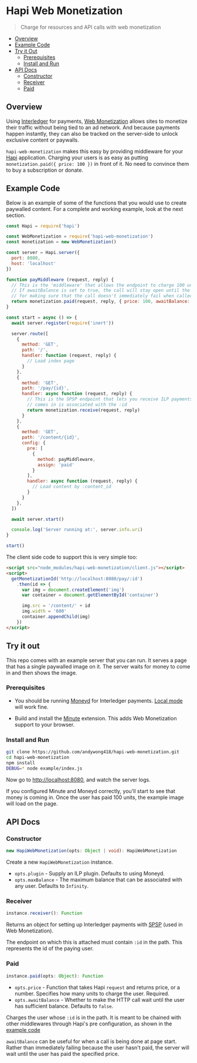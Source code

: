 # Hapi Web Monetization
> Charge for resources and API calls with web monetization

- [Overview](#overview)
- [Example Code](#example-code)
- [Try it Out](#try-it-out)
  - [Prerequisites](#prerequisites)
  - [Install and Run](#install-and-run)
- [API Docs](#api-docs)
  - [Constructor](#constructor)
  - [Receiver](#receiver)
  - [Paid](#paid)

## Overview

Using [Interledger](https://interledger.org) for payments, [Web
Monetization](https://github.com/interledger/rfcs/blob/master/0028-web-monetization/0028-web-monetization.md#web-monetization)
allows sites to monetize their traffic without being tied to an ad network. And
because payments happen instantly, they can also be tracked on the server-side
to unlock exclusive content or paywalls.

`hapi-web-monetization` makes this easy by providing middleware for your
[Hapi](https://hapijs.com/) application. Charging your users is as easy as putting
`monetization.paid({ price: 100 })` in front of it. No need to convince them to
buy a subscription or donate.

## Example Code

Below is an example of some of the functions that you would use to create
paywalled content. For a complete and working example, look at the next
section.

```js
const Hapi = require('hapi')

const WebMonetization = require('hapi-web-monetization')
const monetization = new WebMonetization()

const server = Hapi.server({
  port: 8080,
  host: 'localhost'
})

function payMiddleware (request, reply) {
  // This is the 'middleware' that allows the endpoint to charge 100 units to the user with request.params.id
  // If awaitBalance is set to true, the call will stay open until the balance is sufficient. This is convenienct
  // for making sure that the call doesn't immediately fail when called on startup.
  return monetization.paid(request, reply, { price: 100, awaitBalance: true })
}

const start = async () => {
  await server.register(require('inert'))

  server.route([
    {
      method: 'GET',
      path: '/',
      handler: function (request, reply) {
        // Load index page
      }
    },
    {
      method: 'GET',
      path: '/pay/{id}',
      handler: async function (request, reply) {
        // This is the SPSP endpoint that lets you receive ILP payments.  Money that
        // comes in is associated with the :id
        return monetization.receive(request, reply)
      }
    },
    {
      method: 'GET',
      path: '/content/{id}',
      config: {
        pre: [
          {
            method: payMiddleware,
            assign: 'paid'
          }
        ],
        handler: async function (request, reply) {
          // Load content by :content_id
        }
      }
    },
  ])

  await server.start()

  console.log('Server running at:', server.info.uri)
}

start()

```

The client side code to support this is very simple too:

```html
<script src="node_modules/hapi-web-monetization/client.js"></script>
<script>
  getMonetizationId('http://localhost:8080/pay/:id')
    .then(id => {
      var img = document.createElement('img')
      var container = document.getElementById('container')

      img.src = '/content/' + id
      img.width = '600'
      container.appendChild(img)
    })
</script>
```

## Try it out

This repo comes with an example server that you can run. It serves a page that has a single paywalled image on it.
The server waits for money to come in and then shows the image.

### Prerequisites

- You should be running [Moneyd](https://github.com/interledgerjs/moneyd-xrp)
  for Interledger payments. [Local
  mode](https://github.com/interledgerjs/moneyd-xrp#local-test-network) will work
  fine.

- Build and install the [Minute](https://github.com/sharafian/minute)
  extension. This adds Web Monetization support to your browser.

### Install and Run

```sh
git clone https://github.com/andywong418/hapi-web-monetization.git
cd hapi-web-monetization
npm install
DEBUG=* node example/index.js
```

Now go to [http://localhost:8080](http://localhost:8080), and watch the server
logs.

If you configured Minute and Moneyd correctly, you'll start to see that money
is coming in. Once the user has paid 100 units, the example image will load on
the page.

## API Docs

### Constructor

```ts
new HapiWebMonetization(opts: Object | void): HapiWebMonetization
```

Create a new `HapiWebMonetization` instance.

- `opts.plugin` - Supply an ILP plugin. Defaults to using Moneyd.
- `opts.maxBalance` - The maximum balance that can be associated with any user. Defaults to `Infinity`.

### Receiver

```ts
instance.receiver(): Function
```

Returns an object for setting up Interledger payments with
[SPSP](https://github.com/sharafian/ilp-protocol-spsp) (used in Web
Monetization).

The endpoint on which this is attached must contain `:id` in the path. This represents the id of the paying user.

### Paid

```ts
instance.paid(opts: Object): Function
```

- `opts.price` - Function that takes Hapi `request` and returns price, or a number.
  Specifies how many units to charge the user. Required.
- `opts.awaitBalance` - Whether to make the HTTP call wait until the user has
  sufficient balance. Defaults to `false`.

Charges the user whose `:id` is in the path.  It
is meant to be chained with other middlewares through Hapi's pre configuration, as shown in the [example
code](#example-code)

`awaitBalance` can be useful for when a call is being done at page start.
Rather than immediately failing because the user hasn't paid, the server will
wait until the user has paid the specified price.
